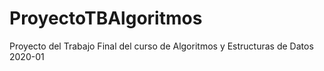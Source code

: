 # ProyectoTBAlgoritmos
Proyecto del Trabajo Final del curso de Algoritmos y Estructuras de Datos 2020-01

